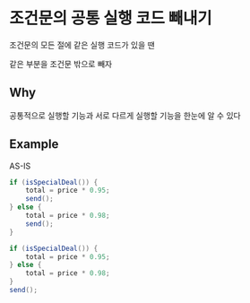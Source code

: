 # 조건문의 공통 실행 코드 빼내기

조건문의 모든 절에 같은 실행 코드가 있을 땐

같은 부분을 조건문 밖으로 빼자

## Why

공통적으로 실행할 기능과 서로 다르게 실행할 기능을 한눈에 알 수 있다

## Example
AS-IS
```java
if (isSpecialDeal()) {
    total = price * 0.95;
    send();
} else {
    total = price * 0.98;
    send();
}
```

```java
if (isSpecialDeal()) {
    total = price * 0.95;
} else {
    total = price * 0.98;
}
send();
```